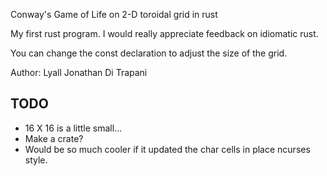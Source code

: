 Conway's Game of Life on 2-D toroidal grid in rust

My first rust program.  I would really appreciate feedback on idiomatic rust.

You can change the const declaration to adjust the size of the grid.

Author: Lyall Jonathan Di Trapani

TODO
----

- 16 X 16 is a little small...
- Make a crate?
- Would be so much cooler if it updated the char cells in place ncurses style.
